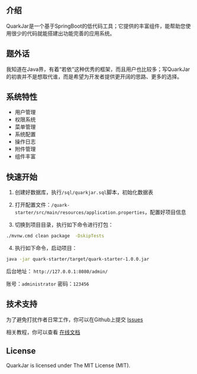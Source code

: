 ## 介绍
QuarkJar是一个基于SpringBoot的低代码工具；它提供的丰富组件，能帮助您使用很少的代码就能搭建出功能完善的应用系统。

## 题外话
我知道在Java界，有着“若依”这种优秀的框架，而且用户也比较多；写QuarkJar的初衷并不是想取代谁，而是希望为开发者提供更开阔的思路、更多的选择。

## 系统特性

- 用户管理
- 权限系统
- 菜单管理
- 系统配置
- 操作日志
- 附件管理
- 组件丰富

## 快速开始

1. 创建好数据库，执行```/sql/quarkjar.sql```脚本，初始化数据表

2. 打开配置文件：```/quark-starter/src/main/resources/application.properties```，配置好项目信息

3. 切换到项目目录，执行如下命令进行打包：
``` bash
./mvnw.cmd clean package  -DskipTests
```

4. 执行如下命令，启动项目：
``` bash
java -jar quark-starter/target/quark-starter-1.0.0.jar
```
后台地址： ```http://127.0.0.1:8080/admin/```

账号：```administrator```
密码：```123456```

## 技术支持
为了避免打扰作者日常工作，你可以在Github上提交 [Issues](https://github.com/quarkcloudio/quark-jar/issues)

相关教程，你可以查看 [在线文档](http://quarkcloud.io/quark-jar/)

## License
QuarkJar is licensed under The MIT License (MIT).